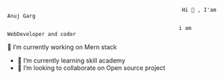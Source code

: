                                                             Hi 👋 , I'am Anuj Garg
                                                           
                                                           i am WebDeveloper and coder

  🔭 I’m currently working on Mern stack
- 🌱 I’m currently learning skill academy
- 👯 I’m looking to collaborate on Open source project

<!--
**Anujgarg2024/Anujgarg2024** is a ✨ _special_ ✨ repository because its `README.md` (this file) appears on your GitHub profile.

Here are some ideas to get you started:

- 🔭 I’m currently working on Mern stack
- 🌱 I’m currently learning skill academy
- 👯 I’m looking to collaborate on Ope source project
- 🤔 I’m looking for help with ...
- 💬 Ask me about ...
- 📫 How to reach me: ...
- 😄 Pronouns: ...
- ⚡ Fun fact: ...
-->
